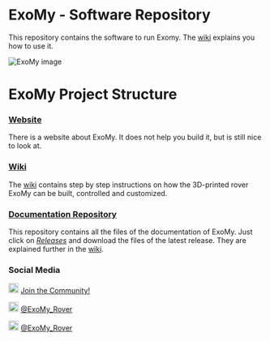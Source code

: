 # ExoMy - Software Repository
This repository contains the software to run Exomy. The [wiki](https://github.com/esa-prl/ExoMy/wiki) explains you how to use it.

![ExoMy image](https://github.com/esa-prl/ExoMy/wiki/images/renderings/2020_02_25.JPG)

# ExoMy Project Structure

### [Website](https://esa-prl.github.io/ExoMy/)
There is a website about ExoMy. It does not help you build it, but is still nice to look at.

### [Wiki](https://github.com/esa-prl/ExoMy/wiki)
The [wiki](https://github.com/esa-prl/ExoMy/wiki) contains step by step instructions on how the 3D-printed rover ExoMy can be built, controlled and customized. 

### [Documentation Repository](https://github.com/esa-prl/ExoMy)
This repository contains all the files of the documentation of ExoMy. Just click on [*Releases*](https://github.com/esa-prl/ExoMy/releases) and download the files of the latest release. They are explained further in the [wiki](https://github.com/esa-prl/ExoMy/wiki).

### Social Media
<!-- Add icon library -->
<link rel="stylesheet" href="https://use.fontawesome.com/releases/v5.13.1/css/all.css">

<!-- Add font awesome icons -->
<p>
    <img src="https://github.com/esa-prl/ExoMy/wiki/images/social_media_icons/discord-brands.svg" width="20px">
    <a href="https://discord.gg/Nd5aQ3"> Join the Community!</a>  
</p>
<p>
    <img src="https://github.com/esa-prl/ExoMy/wiki/images/social_media_icons/twitter-square-brands.svg" width="20px">
    <a href="https://twitter.com/exomy_rover"> @ExoMy_Rover</a> 
</p>
<p>
    <img src="https://github.com/esa-prl/ExoMy/wiki/images/social_media_icons/instagram-square-brands.svg" width="20px">
    <a href="https://www.instagram.com/exomy_rover/"> @ExoMy_Rover</a>
</p>

